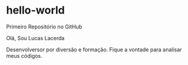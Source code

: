 # hello-world
Primeiro Repositório no GitHub

Olá, Sou Lucas Lacerda

Desenvolversor por diversão e formação. Fique a vontade para analisar meus códigos.
